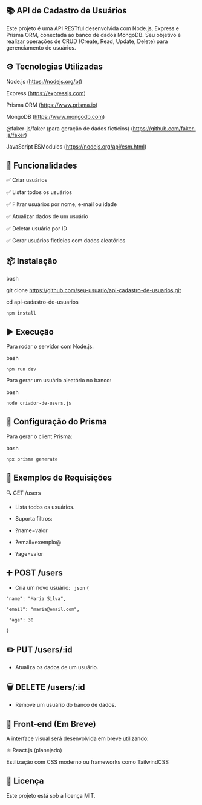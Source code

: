 📚 API de Cadastro de Usuários
-----------------------------------

Este projeto é uma API RESTful desenvolvida com Node.js, Express e Prisma ORM, conectada ao banco de dados MongoDB. Seu objetivo é realizar operações de CRUD (Create, Read, Update, Delete) para gerenciamento de usuários.


⚙️ Tecnologias Utilizadas
---------------------

Node.js  (https://nodejs.org/pt)

Express (https://expressjs.com)

Prisma ORM (https://www.prisma.io) 

MongoDB (https://www.mongodb.com)

@faker-js/faker (para geração de dados fictícios) (https://github.com/faker-js/faker)

JavaScript ESModules (https://nodejs.org/api/esm.html)


🚀 Funcionalidades
------------------------

✅ Criar usuários

✅ Listar todos os usuários

✅ Filtrar usuários por nome, e-mail ou idade

✅ Atualizar dados de um usuário

✅ Deletar usuário por ID

✅ Gerar usuários fictícios com dados aleatórios


📦 Instalação
-------------------
bash

git clone https://github.com/seu-usuario/api-cadastro-de-usuarios.git

cd api-cadastro-de-usuarios

`npm install`



▶️ Execução
-------------------
Para rodar o servidor com Node.js:

bash

`npm run dev`



Para gerar um usuário aleatório no banco:

bash

`node criador-de-users.js`



🔧 Configuração do Prisma
-----------------------
Para gerar o client Prisma:

bash

`npx prisma generate`



🧪 Exemplos de Requisições
-----------------------------
🔍 GET /users
  * Lista todos os usuários.
    
  * Suporta filtros:

 * ?name=valor

 * ?email=exemplo@

 * ?age=valor



➕ POST /users
-------------------------------
  * Cria um novo usuário:
`
json`
`{`

  `"name": "Maria Silva",`
  
  `"email": "maria@email.com",`
  
 ` "age": 30`
  
`}
`

✏️ PUT /users/:id
------------------

  * Atualiza os dados de um usuário.


🗑️ DELETE /users/:id
------------------

  * Remove um usuário do banco de dados.


🎨 Front-end (Em Breve)
-----------------------

A interface visual será desenvolvida em breve utilizando:

⚛️ React.js (planejado)

Estilização com CSS moderno ou frameworks como TailwindCSS

📄 Licença
---------------------
Este projeto está sob a licença MIT.
